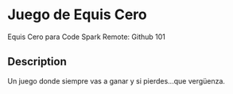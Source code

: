 # Juego de Equis Cero
Equis Cero para Code Spark Remote: Github 101

## Description
Un juego donde siempre vas a ganar y si pierdes...que vergüenza.


